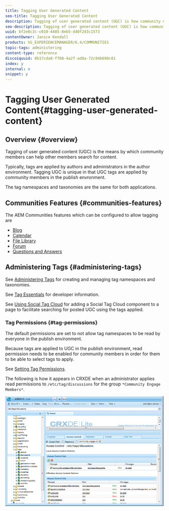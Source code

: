 ```yaml
---
title: Tagging User Generated Content
seo-title: Tagging User Generated Content
description: Tagging of user generated content (UGC) is how community members can help other members search for content
seo-description: Tagging of user generated content (UGC) is how community members can help other members search for content
uuid: bf2e0c3c-c010-4485-8eb5-d40f2d3c1573
contentOwner: Janice Kendall
products: SG_EXPERIENCEMANAGER/6.4/COMMUNITIES
topic-tags: administering
content-type: reference
discoiquuid: 0b17cda0-ff88-4a2f-ad8a-72c94b690c81
index: y
internal: n
snippet: y
---
```


# Tagging User Generated Content{#tagging-user-generated-content}

## Overview {#overview}

Tagging of user generated content (UGC) is the means by which community members can help other members search for content.

Typically, tags are applied by authors and administrators in the author environment. Tagging UGC is unique in that UGC tags are applied by community members in the publish envronment.

The tag namespaces and taxonomies are the same for both applications.

## Communities Features {#communities-features}

The AEM Communities features which can be configured to allow tagging are

* [Blog](../../communities/using/blog-feature.md)
* [Calendar](../../communities/using/calendar.md)
* [File Library](../../communities/using/file-library.md)
* [Forum](../../communities/using/forum.md#configuretheaddedforum)
* [Questions and Answers](../../communities/using/working-with-qna.md)

## Administering Tags {#administering-tags}

See [Administering Tags](../../sites/administering/using/tags.md#taggingconsole) for creating and managing tag namespaces and taxonomies.

See [Tag Essentials](../../communities/using/tag.md) for developer information.

See [Using Social Tag Cloud](../../communities/using/tagcloud.md) for adding a Social Tag Cloud component to a page to facilitate searching for posted UGC using the tags applied.

### Tag Permissions {#tag-permissions}

The default permissions are set to not allow tag namespaces to be read by everyone in the publish environment.

Because tags are applied to UGC in the publish environment, read permission needs to be enabled for community members in order for them to be able to select tags to apply.

See [Setting Tag Permissions](../../sites/administering/using/tags.md#settingtagpermissions).

The following is how it appears in CRXDE when an administrator applies read permissions to `/etc/tag/discussions` for the group `*Community Engage Members*`.

![](assets/chlimage_1-74.png)

